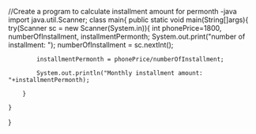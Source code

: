 //Create a program to calculate installment amount for permonth -java
import java.util.Scanner;
class main{
    public static void main(String[]args){
    try(Scanner sc = new Scanner(System.in)){
    int phonePrice=1800, numberOfInstallment, installmentPermonth;
    System.out.print("number of installment: ");
            numberOfInstallment = sc.nextInt();
            
            installmentPermonth = phonePrice/numberOfInstallment;
            
            System.out.println("Monthly installment amount: "+installmentPermonth);
            
        }
        
    }
}
